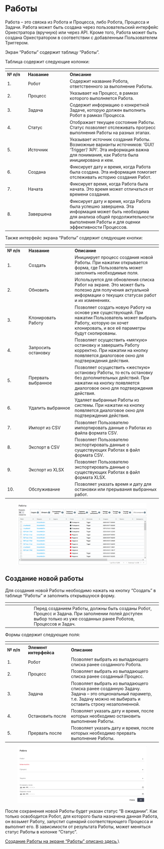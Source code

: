 # Работы

Работа – это связка из Робота и Процесса, либо Робота, Процесса и Задачи. Работа может быть создана через пользовательский интерфейс Оркестратора (вручную) или через API. Кроме того, Работа может быть создана Оркестратором в соответствии с добавленным Пользователем Триггером.

Экран “Работы” содержит таблицу “Работы”.

Таблица содержит следующие колонки:

<table data-header-hidden><thead><tr><th width="54"></th><th width="123"></th><th></th></tr></thead><tbody><tr><td><strong>№ п/п</strong></td><td><strong>Название</strong></td><td><strong>Описание</strong></td></tr><tr><td>1.</td><td>Робот</td><td>Содержит название Робота, ответственного за выполнение Работы.</td></tr><tr><td>2.</td><td>Процесс</td><td>Указывает на Процесс, в рамках которого выполняется Работа.</td></tr><tr><td>3.</td><td>Задача</td><td>Содержит информацию о конкретной Задаче, которую должен выполнить Робот в рамках Процесса.</td></tr><tr><td>4.</td><td>Статус</td><td>Отображает текущее состояние Работы. Статус позволяет отслеживать прогресс выполнения Работы на разных этапах.</td></tr><tr><td>5.</td><td>Источник</td><td>Указывает источник создания Работы. Возможные варианты источников: ‘GUI’/ ‘Trigger’/ ‘API’. Эта информация важна для понимания, как Работа была инициирована и кем.</td></tr><tr><td>6.</td><td>Создана</td><td>Фиксирует дату и время, когда Работа была создана. Эта информация помогает отслеживать историю создания Работ.</td></tr><tr><td>7.</td><td>Начата</td><td>Фиксирует время, когда Работа была начата. Это время может отличаться от времени создания.</td></tr><tr><td>8.</td><td>Завершена</td><td>Фиксирует дату и время, когда Работа была успешно завершена. Эта информация может быть необходима для анализа общей продолжительности выполнения Работы и для оценки эффективности Процессов.</td></tr></tbody></table>

Также интерфейс экрана “Работы” содержит следующие кнопки:

<table data-header-hidden><thead><tr><th width="56"></th><th width="137"></th><th></th></tr></thead><tbody><tr><td><strong>№ п/п</strong></td><td><strong>Название</strong></td><td><strong>Описание</strong></td></tr><tr><td>1.</td><td>Создать</td><td>Инициирует процесс создания новой Работы. При нажатии открывается форма, где Пользователь может заполнить необходимые поля.</td></tr><tr><td>2.</td><td>Обновить</td><td>Используется для обновления списка Работ на экране. Это может быть полезно для получения актуальной информации о текущих статусах работ и их изменениях.</td></tr><tr><td>3.</td><td>Клонировать Работу</td><td>Позволяет создать новую Работу на основе уже существующей. При нажатии Пользователь может выбрать Работу, которую он хочет клонировать, и все её параметры будут скопированы.</td></tr><tr><td>4.</td><td>Запросить остановку</td><td>Позволяет осуществить «мягкую» остановку и завершить Работу корректно. При нажатии на кнопку появляется диалоговое окно для подтверждения действия.</td></tr><tr><td>5.</td><td>Прервать выбранное</td><td>Позволяет осуществить «жесткую» остановку Работы, то есть остановку без дополнительных действий. При нажатии на кнопку появляется диалоговое окно для подтверждения действия.</td></tr><tr><td>6.</td><td>Удалить выбранное</td><td>Удаляет выбранные Работы из системы. При нажатии на кнопку появляется диалоговое окно для подтверждения действия.</td></tr><tr><td>7.</td><td>Импорт из CSV</td><td>Позволяет Пользователю импортировать данные о Работах из файла формата CSV.</td></tr><tr><td>8.</td><td>Экспорт в CSV</td><td>Позволяет Пользователю экспортировать данные о существующих Работах в файл формата CSV.</td></tr><tr><td>9.</td><td>Экспорт из XLSX</td><td>Позволяет Пользователю экспортировать данные о существующих Работах в файл формата XLSX.</td></tr><tr><td>10.</td><td>Обслуживание</td><td>Позволяет указать время и дату для остановки или прерывания выбранных работ.</td></tr></tbody></table>

<figure><img src="../../../.gitbook/assets/изображение (9).png" alt=""><figcaption></figcaption></figure>

## **Создание новой работы**

&#x20;Для создания новой Работы необходимо нажать на кнопку “Создать” в таблице “Работы” и заполнить открывшуюся форму.

<table data-header-hidden><thead><tr><th width="73"></th><th></th></tr></thead><tbody><tr><td><img src="https://lh7-rt.googleusercontent.com/docsz/AD_4nXdBXkoxUi9nNGRjMtbRjGfugh-wiLZx3Sdl4uYG8bZCEhqzTE7EAXER-MY68ufqE8FD6q-UxQBQxfLYRFlLiq8H7GizULU32Q5lpp52PtXTm1i0_FxQU58NhKwS1KQ4R2A-WiiVXw?key=jXxpQJRYkQW6F4d0HoRgIxP1" alt="" data-size="line"></td><td>Перед созданием Работы, должны быть созданы Робот, Процесс и Задача. При заполнении полей доступен выбор только из уже созданных ранее Роботов, Процессов и Задач. </td></tr></tbody></table>

Формы содержит следующие поля:

<table data-header-hidden><thead><tr><th width="54"></th><th width="127"></th><th></th></tr></thead><tbody><tr><td><strong>№ п/п</strong></td><td><strong>Элемент интерфейса</strong></td><td><strong>Описание</strong> </td></tr><tr><td>1.</td><td>Робот</td><td>Позволяет выбрать из выпадающего списка ранее созданного Робота.</td></tr><tr><td>2.</td><td>Процесс</td><td>Позволяет выбрать из выпадающего списка ранее созданный Процесс.</td></tr><tr><td>3.</td><td>Задача</td><td>Позволяет выбрать из выпадающего списка ранее созданную Задачу.<br>Задача – это опциональный параметр, т.е. Задачу можно не выбирать и оставить строку незаполненной. </td></tr><tr><td>4.</td><td>Остановить после</td><td>Позволяет указать дату и время, после которых необходимо остановить выполнение Работы.</td></tr><tr><td>5.</td><td>Прервать после</td><td>Позволяет указать дату и время, после которых необходимо прервать выполнение Работы.</td></tr></tbody></table>

<figure><img src="../../../.gitbook/assets/изображение (10).png" alt=""><figcaption></figcaption></figure>

После сохранения новой Работы будет указан статус “В ожидании”. Как только освободится Робот, для которого была назначена данная Работа, он возьмет Работу, запустит сценарий соответствующего Процесса и выполнит его. В зависимости от результата Работы, может меняться статус Работы в колонке “Статус”.

[Создание Работы на экране “Работы” описано здес&#x44C;_._](../nachalo-raboty-v-sherpa-orchestrator/sozdanie-raboty-s-vybrannymi-robotom-i-processom.md)\
